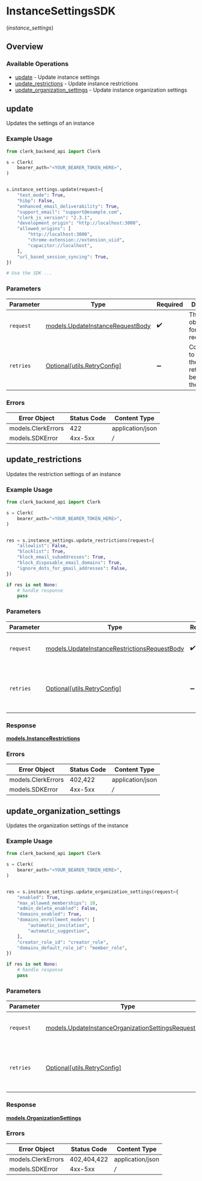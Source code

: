 # InstanceSettingsSDK
(*instance_settings*)

## Overview

### Available Operations

* [update](#update) - Update instance settings
* [update_restrictions](#update_restrictions) - Update instance restrictions
* [update_organization_settings](#update_organization_settings) - Update instance organization settings

## update

Updates the settings of an instance

### Example Usage

```python
from clerk_backend_api import Clerk

s = Clerk(
    bearer_auth="<YOUR_BEARER_TOKEN_HERE>",
)


s.instance_settings.update(request={
    "test_mode": True,
    "hibp": False,
    "enhanced_email_deliverability": True,
    "support_email": "support@example.com",
    "clerk_js_version": "2.3.1",
    "development_origin": "http://localhost:3000",
    "allowed_origins": [
        "http://localhost:3000",
        "chrome-extension://extension_uiid",
        "capacitor://localhost",
    ],
    "url_based_session_syncing": True,
})

# Use the SDK ...

```

### Parameters

| Parameter                                                                     | Type                                                                          | Required                                                                      | Description                                                                   |
| ----------------------------------------------------------------------------- | ----------------------------------------------------------------------------- | ----------------------------------------------------------------------------- | ----------------------------------------------------------------------------- |
| `request`                                                                     | [models.UpdateInstanceRequestBody](../../models/updateinstancerequestbody.md) | :heavy_check_mark:                                                            | The request object to use for the request.                                    |
| `retries`                                                                     | [Optional[utils.RetryConfig]](../../models/utils/retryconfig.md)              | :heavy_minus_sign:                                                            | Configuration to override the default retry behavior of the client.           |

### Errors

| Error Object       | Status Code        | Content Type       |
| ------------------ | ------------------ | ------------------ |
| models.ClerkErrors | 422                | application/json   |
| models.SDKError    | 4xx-5xx            | */*                |


## update_restrictions

Updates the restriction settings of an instance

### Example Usage

```python
from clerk_backend_api import Clerk

s = Clerk(
    bearer_auth="<YOUR_BEARER_TOKEN_HERE>",
)


res = s.instance_settings.update_restrictions(request={
    "allowlist": False,
    "blocklist": True,
    "block_email_subaddresses": True,
    "block_disposable_email_domains": True,
    "ignore_dots_for_gmail_addresses": False,
})

if res is not None:
    # handle response
    pass

```

### Parameters

| Parameter                                                                                             | Type                                                                                                  | Required                                                                                              | Description                                                                                           |
| ----------------------------------------------------------------------------------------------------- | ----------------------------------------------------------------------------------------------------- | ----------------------------------------------------------------------------------------------------- | ----------------------------------------------------------------------------------------------------- |
| `request`                                                                                             | [models.UpdateInstanceRestrictionsRequestBody](../../models/updateinstancerestrictionsrequestbody.md) | :heavy_check_mark:                                                                                    | The request object to use for the request.                                                            |
| `retries`                                                                                             | [Optional[utils.RetryConfig]](../../models/utils/retryconfig.md)                                      | :heavy_minus_sign:                                                                                    | Configuration to override the default retry behavior of the client.                                   |

### Response

**[models.InstanceRestrictions](../../models/instancerestrictions.md)**

### Errors

| Error Object       | Status Code        | Content Type       |
| ------------------ | ------------------ | ------------------ |
| models.ClerkErrors | 402,422            | application/json   |
| models.SDKError    | 4xx-5xx            | */*                |


## update_organization_settings

Updates the organization settings of the instance

### Example Usage

```python
from clerk_backend_api import Clerk

s = Clerk(
    bearer_auth="<YOUR_BEARER_TOKEN_HERE>",
)


res = s.instance_settings.update_organization_settings(request={
    "enabled": True,
    "max_allowed_memberships": 10,
    "admin_delete_enabled": False,
    "domains_enabled": True,
    "domains_enrollment_modes": [
        "automatic_invitation",
        "automatic_suggestion",
    ],
    "creator_role_id": "creator_role",
    "domains_default_role_id": "member_role",
})

if res is not None:
    # handle response
    pass

```

### Parameters

| Parameter                                                                                                             | Type                                                                                                                  | Required                                                                                                              | Description                                                                                                           |
| --------------------------------------------------------------------------------------------------------------------- | --------------------------------------------------------------------------------------------------------------------- | --------------------------------------------------------------------------------------------------------------------- | --------------------------------------------------------------------------------------------------------------------- |
| `request`                                                                                                             | [models.UpdateInstanceOrganizationSettingsRequestBody](../../models/updateinstanceorganizationsettingsrequestbody.md) | :heavy_check_mark:                                                                                                    | The request object to use for the request.                                                                            |
| `retries`                                                                                                             | [Optional[utils.RetryConfig]](../../models/utils/retryconfig.md)                                                      | :heavy_minus_sign:                                                                                                    | Configuration to override the default retry behavior of the client.                                                   |

### Response

**[models.OrganizationSettings](../../models/organizationsettings.md)**

### Errors

| Error Object       | Status Code        | Content Type       |
| ------------------ | ------------------ | ------------------ |
| models.ClerkErrors | 402,404,422        | application/json   |
| models.SDKError    | 4xx-5xx            | */*                |
